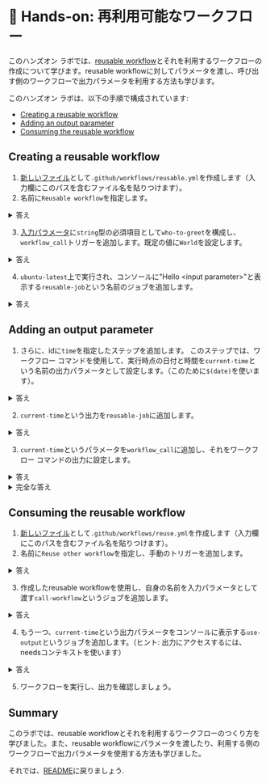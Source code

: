 # 🔨 Hands-on: 再利用可能なワークフロー

このハンズオン ラボでは、[reusable workflow](https://docs.github.com/en/actions/using-workflows/reusing-workflows#creating-a-reusable-workflow)とそれを利用するワークフローの作成について学びます。reusable workflowに対してパラメータを渡し、呼び出す側のワークフローで出力パラメータを利用する方法も学びます。

このハンズオン ラボは、以下の手順で構成されています:
- [Creating a reusable workflow](#creating-a-reusable-workflow)
- [Adding an output parameter](#adding-an-output-parameter)
- [Consuming the reusable workflow](#consuming-the-reusable-workflow)

## Creating a reusable workflow

1. [新しいファイル](/../../new/main)として`.github/workflows/reusable.yml`を作成します（入力欄にこのパスを含むファイル名を貼りつけます）。
2. 名前に`Reusable workflow`を指定します。

<details>
  <summary>答え</summary>

```YAML
name: Reusable workflow
```

</details>

3. [入力パラメータ](https://docs.github.com/en/enterprise-cloud@latest/actions/using-workflows/workflow-syntax-for-github-actions#onworkflow_call)に`string`型の必須項目として`who-to-greet`を構成し、`workflow_call`トリガーを追加します。既定の値に`World`を設定します。

<details>
  <summary>答え</summary>

```YAML
on:
  workflow_call:
    inputs:
      who-to-greet:
        description: 'The person to greet'
        type: string
        required: true
        default: World
```

</details>

4. `ubuntu-latest`上で実行され、コンソールに"Hello \<input parameter\>"と表示する`reusable-job`という名前のジョブを追加します。 

<details>
  <summary>答え</summary>

```YAML
jobs:
  reusable-job:
    runs-on: ubuntu-latest
    steps:
      - name: Greet someone
        run: echo "Hello ${{ inputs.who-to-greet }}"
```

</details>

## Adding an output parameter

1. さらに、idに`time`を指定したステップを追加します。
このステップでは、ワークフロー コマンドを使用して、実行時点の日付と時間を`current-time`という名前の出力パラメータとして設定します。（このために`$(date)`を使います）。

<details>
  <summary>答え</summary>

```YAML
      - name: Set time
        id: time
        run: echo "time=$(date)" >> $GITHUB_OUTPUT
```

</details>

2. `current-time`という出力を`reusable-job`に追加します。

<details>
  <summary>答え</summary>

```YAML
   outputs:
      current-time: ${{ steps.time.outputs.time }}
```

</details>

3. `current-time`というパラメータを`workflow_call`に追加し、それをワークフロー コマンドの出力に設定します。

<details>
  <summary>答え</summary>

```YAML
    outputs:
      current-time:
        description: 'The time when greeting.'
        value: ${{ jobs.reusable-job.outputs.current-time }}
```

</details>


<details>
  <summary>完全な答え</summary>

```YAML
name: Reusable workflow

on:
  workflow_call:
    inputs:
      who-to-greet:
        description: 'The person to greet'
        type: string
        required: true
        default: World
    outputs:
      current-time:
        description: 'The time when greeting.'
        value: ${{ jobs.reusable-job.outputs.current-time }}

jobs:
  reusable-job:
    runs-on: ubuntu-latest
    outputs:
      current-time: ${{ steps.time.outputs.time }}
    steps:
      - name: Greet someone
        run: echo "Hello ${{ inputs.who-to-greet }}"
      - name: Set time
        id: time
        run: echo "time=$(date)" >> $GITHUB_OUTPUT
```

</details>

## Consuming the reusable workflow

1. [新しいファイル](/../../new/main)として`.github/workflows/reuse.yml`を作成します（入力欄にこのパスを含むファイル名を貼りつけます）。
2. 名前に`Reuse other workflow`を指定し、手動のトリガーを追加します。

<details>
  <summary>答え</summary>

```YAML
name: Reuse other workflow

on: [workflow_dispatch]
```

</details>

3. 作成したreusable workflowを使用し、自身の名前を入力パラメータとして渡す`call-workflow`というジョブを追加します。 

<details>
  <summary>答え</summary>

```YAML
jobs:
  call-workflow:
    uses: ./.github/workflows/reusable.yml
    with:
      who-to-greet: '@octocat'
```

</details>

4. もう一つ、`current-time`という出力パラメータをコンソールに表示する`use-output`というジョブを追加します。（ヒント: 出力にアクセスするには、needsコンテキストを使います）

<details>
  <summary>答え</summary>

```YAML
  use-output:
    runs-on: ubuntu-latest
    needs: [call-workflow]
    steps:
      - run: echo "Time was ${{ needs.call-workflow.outputs.current-time }}"
```

</details>

5. ワークフローを実行し、出力を確認しましょう。

## Summary

このラボでは、reusable workflowとそれを利用するワークフローのつくり方を学びました。また、reusable workflowにパラメータを渡したり、利用する側のワークフローで出力パラメータを使用する方法も学びました。

それでは、[README](../README-ja.md)に戻りましょう.
